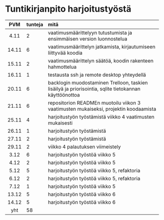 # Tuntikirjanpito harjoitustyöstä

| PVM         | tunteja     | mitä    |
| :---------: | :---------  |:------- |
| 4.11        | 2           | vaatimusmäärittelyyn tutustumista ja ensimmäisen version luonnostelua |
| 14.11       | 6           | vaatimusmäärittelyn jatkamista, kirjautumiseen liittyvää koodia |
| 15.11       | 2           | vaatimusmäärittelyn säätöä, koodin rakenteen hahmottelua |
| 16.11       | 1           | testausta ssh ja remote desktop yhteydellä |
| 20.11       | 6           | backlogin muodostaminen Trelloon, taskien lisäilyä ja priorisointia, sqlite tietokannan käyttöönottoa |
| 21.11       | 6           | repositorion READMEn muotoilu viikon 3 vaatimusten mukaiseksi, projektin koodaamista |
| 25.11       | 4           | harjoitustyön työstämistä viikko 4 vaatimusten mukaisesti |
| 26.11       | 1           | harjoitustyön työstämistä |
| 27.11       | 2           | harjoitustyön työstämistä |
| 29.11       | 2           | viikko 4 palautuksen viimeistely |
| 3.12        | 6           | harjoitustyön työstöä viikko 5 |
| 4.12        | 2           | harjoitustyön työstöä viikko 5 |
| 5.12        | 5           | harjoitustyön työstöä viikko 5, refaktoria |
| 6.12        | 2           | harjoitustyön työstöä viikko 5, refaktoria |
| 7.12        | 1           | harjoitustyön työstöä viikko 5 |
| 13.12       | 5           | harjoitustyön työstöä viikko 6 |
| 14.12       | 5           | harjoitustyön työstöä viikko 6 |
|yht| 58  |